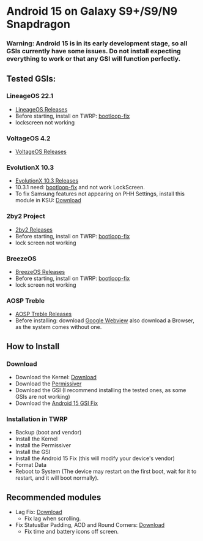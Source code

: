 # Android 15 on Galaxy S9+/S9/N9 Snapdragon

### Warning: Android 15 is in its early development stage, so all GSIs currently have some issues. Do not install expecting everything to work or that any GSI will function perfectly.

## Tested GSIs:

### LineageOS 22.1
- [LineageOS Releases](https://github.com/MisterZtr/LineageOS_gsi/releases)
- Before starting, install on TWRP: [bootloop-fix](https://github.com/Andrey0800770/kernel-build/raw/refs/heads/main/files/bootloop-fix.zip)
- lockscreen not working

### VoltageOS 4.2
- [VoltageOS Releases](https://github.com/cawilliamson/treble_voltage/releases/)

### EvolutionX 10.3
- [EvolutionX 10.3 Releases](https://github.com/mytja/treble_evo/releases)
- 10.3.1 need: [bootloop-fix](https://github.com/Andrey0800770/kernel-build/raw/refs/heads/main/files/bootloop-fix.zip) and not work LockScreen.
- To fix Samsung features not appearing on PHH Settings, install this module in KSU: [Download](https://github.com/Andrey0800770/kernel-build/raw/refs/heads/main/files/TrebleGSIProps_1.1.zip)

### 2by2 Project                                                                                             
- [2by2 Releases](https://github.com/MisterZtr/2by2_gsi/releases)
- Before starting, install on TWRP: [bootloop-fix](https://github.com/Andrey0800770/kernel-build/raw/refs/heads/main/files/bootloop-fix.zip)
- lock screen not working

### BreezeOS                                                                                  
- [BreezeOS Releases](https://t.me/CottonCloudFiles)
- Before starting, install on TWRP: [bootloop-fix](https://github.com/Andrey0800770/kernel-build/raw/refs/heads/main/files/bootloop-fix.zip)
- lock screen not working

### AOSP Treble
- [AOSP Treble Releases](https://github.com/TrebleDroid/treble_experimentations/releases)
- Before installing: download [Google Webview](https://www.apkmirror.com/apk/google-inc/android-system-webview/android-system-webview-132-0-6834-165-release/android-system-webview-132-0-6834-165-android-apk-download/) also download a Browser, as the system comes without one. 

## How to Install

### Download
- Download the Kernel: [Download](https://github.com/Andrey0800770/samsung_sdm845-kernel/releases)
- Download the [Permissiver](https://sourceforge.net/projects/sgsi137/files/Permissiver%20v5.zip/download)
- Download the GSI (I recommend installing the tested ones, as some GSIs are not working)
- Download the [Android 15 GSI Fix](https://github.com/Andrey0800770/kernel-build/raw/refs/heads/main/files/Android-15-GSI-Fix.zip)


### Installation in TWRP
- Backup (boot and vendor)
- Install the Kernel
- Install the Permissiver
- Install the GSI
- Install the Android 15 Fix (this will modify your device's vendor)
- Format Data
- Reboot to System (The device may restart on the first boot, wait for it to restart, and it will boot normally).

## Recommended modules 
- Lag Fix: [Download](https://github.com/Andrey0800770/kernel-build/raw/refs/heads/main/files/Fix%20GSI%20Lags%20V1.0.zip)
  - Fix lag when scrolling.
- Fix StatusBar Padding, AOD and Round Corners: [Download](https://github.com/Andrey0800770/kernel-build/raw/refs/heads/main/files/Fix%20StatusBar%20Padding,%20AOD%20and%20Round%20Corners%20V2.0.zip)
  - Fix time and battery icons off screen.


